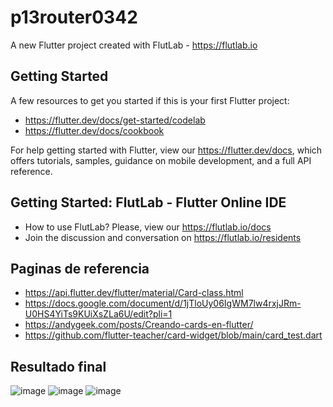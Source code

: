 # p13router0342

A new Flutter project created with FlutLab - https://flutlab.io

## Getting Started

A few resources to get you started if this is your first Flutter project:

- https://flutter.dev/docs/get-started/codelab
- https://flutter.dev/docs/cookbook

For help getting started with Flutter, view our
https://flutter.dev/docs, which offers tutorials,
samples, guidance on mobile development, and a full API reference.

## Getting Started: FlutLab - Flutter Online IDE

- How to use FlutLab? Please, view our https://flutlab.io/docs
- Join the discussion and conversation on https://flutlab.io/residents

## Paginas de referencia
- https://api.flutter.dev/flutter/material/Card-class.html
- https://docs.google.com/document/d/1jTloUy06IgWM7lw4rxjJRm-U0HS4YiTs9KUiXsZLa6U/edit?pli=1
- https://andygeek.com/posts/Creando-cards-en-flutter/
- https://github.com/flutter-teacher/card-widget/blob/main/card_test.dart

## Resultado final
![image](https://github.com/CobosTrevinoMartinGabriel/p14_Rutas0342/assets/143775254/208b8353-039a-4128-91ad-193a001b1d48)
![image](https://github.com/CobosTrevinoMartinGabriel/p14_Rutas0342/assets/143775254/fee6128d-1ce7-4836-96f8-4832766a6305)
![image](https://github.com/CobosTrevinoMartinGabriel/p14_Rutas0342/assets/143775254/eb4deeb1-15ac-4040-8a86-0a7778e38a64)



